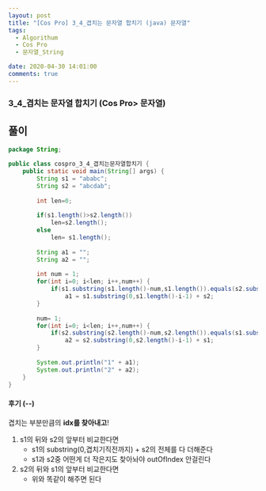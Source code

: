 ```yaml
---
layout: post
title: "[Cos Pro] 3_4_겹치는 문자열 합치기 (java) 문자열"
tags:
  - Algorithum
  - Cos Pro
  - 문자열_String

date: 2020-04-30 14:01:00
comments: true
---
```




###   3_4_겹치는 문자열 합치기 (Cos Pro> 문자열)

## 풀이

```java
package String;

public class cospro_3_4_겹치는문자열합치기 {
	public static void main(String[] args) {
		String s1 = "ababc";
		String s2 = "abcdab";
		
		int len=0;
		
		if(s1.length()>s2.length())
			len=s2.length();
		else
			len= s1.length();
			
		String a1 = "";
		String a2 = "";
		
		int num = 1;
		for(int i=0; i<len; i++,num++) {
			if(s1.substring(s1.length()-num,s1.length()).equals(s2.substring(0, num)))
				a1 = s1.substring(0,s1.length()-i-1) + s2;
		}
		
		num= 1;
		for(int i=0; i<len; i++,num++) {
			if(s2.substring(s2.length()-num,s2.length()).equals(s1.substring(0, num)))
				a2 = s2.substring(0,s2.length()-i-1) + s1;
		}
		
		System.out.println("1" + a1);
		System.out.println("2" + a2);
 	}
}
```

#### 후기 (--)

겹치는 부분만큼의 **idx를 찾아내고**! <br>

1. s1의 뒤와 s2의 앞부터 비교한다면
   * s1의 substring(0,겹치기직전까지) + s2의 전체를 다 더해준다
   * s1과 s2중 어떤게 더 작은지도 찾아놔야 outOfIndex 안걸린다
2. s2의 뒤와 s1의 앞부터 비교한다면
   * 위와 똑같이 해주면 된다

 